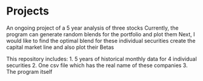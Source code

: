 # Projects
An ongoing project of a 5 year analysis of three stocks
Currently, the program can generate random blends for the portfolio and plot them
Next, I would like to find the optimal blend for these individual securities create the capital market line and also plot their Betas

This repository includes:
      1. 5 years of historical monthly data for 4 individual securities 
      2. One csv file which has the real name of these companies
      3. The program itself
